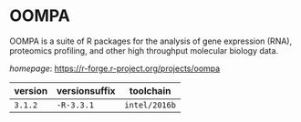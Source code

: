 # OOMPA

OOMPA is a suite of R packages for the analysis of gene expression (RNA), proteomics profiling,  and other high throughput molecular biology data.

*homepage*: <https://r-forge.r-project.org/projects/oompa>

version | versionsuffix | toolchain
--------|---------------|----------
``3.1.2`` | ``-R-3.3.1`` | ``intel/2016b``
